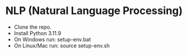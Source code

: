 # NLP (Natural Language Processing)

- Clone the repo.
- Install Python 3.11.9
- On Windows run: setup-env.bat
- On Linux/Mac run: source setup-env.sh